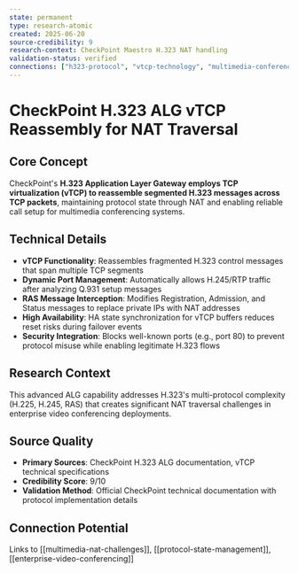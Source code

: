 ```yaml
---
state: permanent
type: research-atomic
created: 2025-06-20
source-credibility: 9
research-context: CheckPoint Maestro H.323 NAT handling
validation-status: verified
connections: ["h323-protocol", "vtcp-technology", "multimedia-conferencing"]
---
```


# CheckPoint H.323 ALG vTCP Reassembly for NAT Traversal

## Core Concept
CheckPoint's **H.323 Application Layer Gateway employs TCP virtualization (vTCP) to reassemble segmented H.323 messages across TCP packets**, maintaining protocol state through NAT and enabling reliable call setup for multimedia conferencing systems.

## Technical Details
- **vTCP Functionality**: Reassembles fragmented H.323 control messages that span multiple TCP segments
- **Dynamic Port Management**: Automatically allows H.245/RTP traffic after analyzing Q.931 setup messages
- **RAS Message Interception**: Modifies Registration, Admission, and Status messages to replace private IPs with NAT addresses
- **High Availability**: HA state synchronization for vTCP buffers reduces reset risks during failover events
- **Security Integration**: Blocks well-known ports (e.g., port 80) to prevent protocol misuse while enabling legitimate H.323 flows

## Research Context
This advanced ALG capability addresses H.323's multi-protocol complexity (H.225, H.245, RAS) that creates significant NAT traversal challenges in enterprise video conferencing deployments.

## Source Quality
- **Primary Sources**: CheckPoint H.323 ALG documentation, vTCP technical specifications
- **Credibility Score**: 9/10
- **Validation Method**: Official CheckPoint technical documentation with protocol implementation details

## Connection Potential
Links to [[multimedia-nat-challenges]], [[protocol-state-management]], [[enterprise-video-conferencing]]